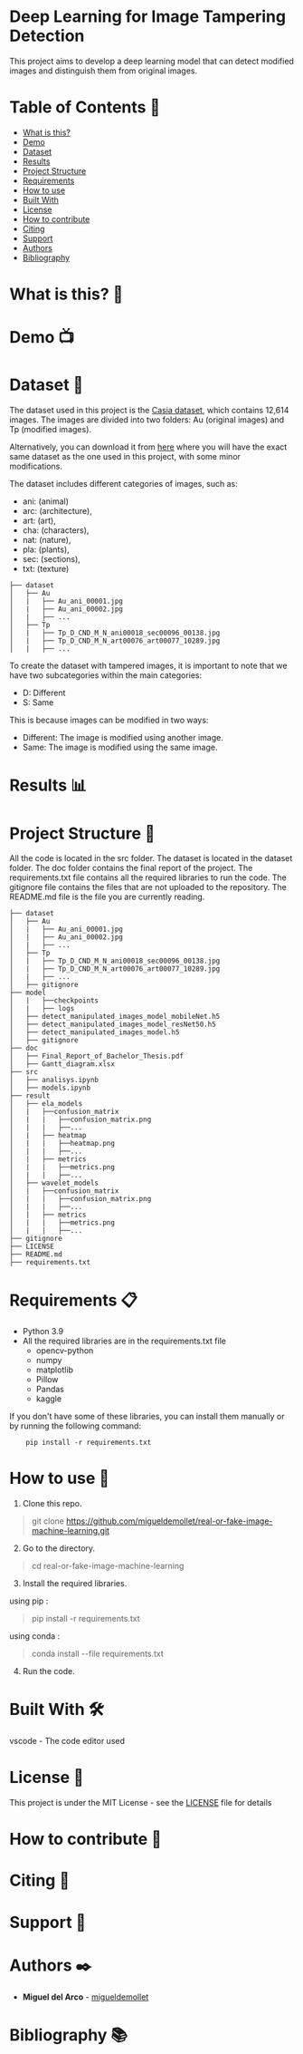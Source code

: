 # Deep Learning for Image Tampering Detection
This project aims to develop a deep learning model that can detect modified images and distinguish them from original images.

# Table of Contents 📖
   * [What is this?](#what-is-this-🤔)
   * [Demo](#demo-📺)
   * [Dataset](#dataset-💾)
   * [Results](#results-📊)
   * [Project Structure](#project-structure-📁)
   * [Requirements](#requirements-📋)
   * [How to use](#how-to-use-🚀)
   * [Built With](#built-with-🛠️)
   * [License](#license-📄)
   * [How to contribute](#How-to-contribute-🤝)
   * [Citing](#citing-📜)
   * [Support](#support-🤝)
   * [Authors](#authors-✒️)
   * [Bibliography](#bibliography-📚)

# What is this? 🤔

# Demo 📺

# Dataset 💾

The dataset used in this project is the [Casia dataset](https://www.kaggle.com/datasets/sophatvathana/casia-dataset), which contains 12,614 images. The images are divided into two folders: Au (original images) and Tp (modified images).

Alternatively, you can download it from [here](https://1drv.ms/f/s!ApMviAlZmRwE6gLHz13fOw0uT04H?e=IQRgMS) where you will have the exact same dataset as the one used in this project, with some minor modifications.

The dataset includes different categories of images, such as:

* ani: (animal)
* arc: (architecture), 
* art: (art), 
* cha: (characters), 
* nat: (nature), 
* pla: (plants), 
* sec: (sections), 
* txt: (texture)

```
├── dataset
│   ├── Au
│   |   ├── Au_ani_00001.jpg
│   |   ├── Au_ani_00002.jpg
│   |   ├── ... 
│   ├── Tp
│   |   ├── Tp_D_CND_M_N_ani00018_sec00096_00138.jpg
│   |   ├── Tp_D_CND_M_N_art00076_art00077_10289.jpg
│   |   ├── ...
```

To create the dataset with tampered images, it is important to note that we have two subcategories within the main categories:

* D: Different
* S: Same

This is because images can be modified in two ways:

* Different: The image is modified using another image.
* Same: The image is modified using the same image.

# Results 📊

# Project Structure 📁
All the code is located in the src folder. The dataset is located in the dataset folder. The doc folder contains the final report of the project. The requirements.txt file contains all the required libraries to run the code. The gitignore file contains the files that are not uploaded to the repository. The README.md file is the file you are currently reading.
```
├── dataset
│   ├── Au
│   |   ├── Au_ani_00001.jpg
│   |   ├── Au_ani_00002.jpg
│   |   ├── ... 
│   ├── Tp
│   |   ├── Tp_D_CND_M_N_ani00018_sec00096_00138.jpg
│   |   ├── Tp_D_CND_M_N_art00076_art00077_10289.jpg
│   |   ├── ...
│   ├── gitignore
├── model
│   |   ├──checkpoints
│   |   ├── logs
│   ├── detect_manipulated_images_model_mobileNet.h5
│   ├── detect_manipulated_images_model_resNet50.h5
│   ├── detect_manipulated_images_model.h5
│   ├── gitignore
├── doc
│   ├── Final_Report_of_Bachelor_Thesis.pdf
│   ├── Gantt_diagram.xlsx
├── src
│   ├── analisys.ipynb
│   ├── models.ipynb
├── result
│   ├── ela_models
│   |   ├──confusion_matrix
│   |   |   ├──confusion_matrix.png
│   |   |   ├──...
│   |   ├── heatmap
│   |   |   ├──heatmap.png
│   |   |   ├──...
│   |   ├── metrics
│   |   |   ├──metrics.png
│   |   |   ├──...
│   ├── wavelet_models
│   |   ├──confusion_matrix
│   |   |   ├──confusion_matrix.png
│   |   |   ├──...
│   |   ├── metrics
│   |   |   ├──metrics.png
│   |   |   ├──...
├── gitignore
├── LICENSE
├── README.md
├── requirements.txt
```

# Requirements 📋
* Python 3.9
* All the required libraries are in the requirements.txt file
    * opencv-python
    * numpy
    * matplotlib
    * Pillow
    * Pandas
    * kaggle

If you don't have some of these libraries, you can install them manually or by running the following command:
    
        pip install -r requirements.txt

# How to use 🚀
1. Clone this repo.

> git clone https://github.com/migueldemollet/real-or-fake-image-machine-learning.git

2. Go to the directory.

> cd real-or-fake-image-machine-learning

3. Install the required libraries.
 
using pip :

> pip install -r requirements.txt

using conda :

> conda install --file requirements.txt

4. Run the code.

> 

# Built With 🛠️

vscode - The code editor used

# License 📄
This project is under the MIT License - see the [LICENSE](https://github.com/migueldemollet/real-or-fake-image-machine-learning/blob/main/LICENSE) file for details

# How to contribute 🤝

# Citing 📜

# Support 🤝

# Authors ✒️
* **Miguel del Arco** - [migueldemollet](https://github.com/migueldemollet)

# Bibliography 📚
